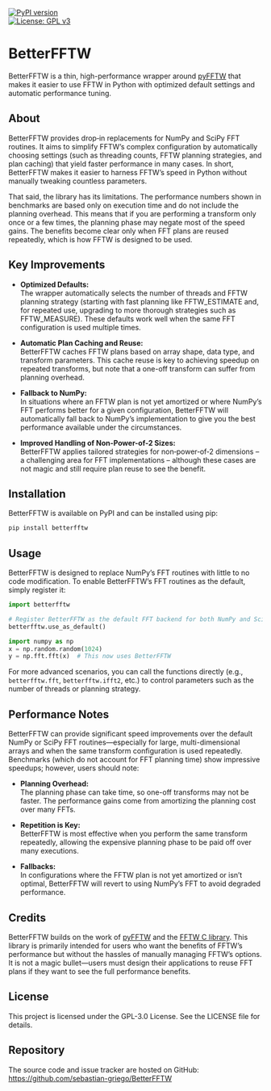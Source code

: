 [![PyPI version](https://badge.fury.io/py/betterfftw.svg)](https://badge.fury.io/py/betterfftw)  
[![License: GPL v3](https://img.shields.io/badge/License-GPLv3-blue.svg)](https://www.gnu.org/licenses/gpl-3.0)

# BetterFFTW

BetterFFTW is a thin, high-performance wrapper around [pyFFTW](https://github.com/pyFFTW/pyFFTW) that makes it easier to use FFTW in Python with optimized default settings and automatic performance tuning.

## About

BetterFFTW provides drop‑in replacements for NumPy and SciPy FFT routines. It aims to simplify FFTW’s complex configuration by automatically choosing settings (such as threading counts, FFTW planning strategies, and plan caching) that yield faster performance in many cases. In short, BetterFFTW makes it easier to harness FFTW’s speed in Python without manually tweaking countless parameters.

That said, the library has its limitations. The performance numbers shown in benchmarks are based only on execution time and do not include the planning overhead. This means that if you are performing a transform only once or a few times, the planning phase may negate most of the speed gains. The benefits become clear only when FFT plans are reused repeatedly, which is how FFTW is designed to be used.

## Key Improvements

- **Optimized Defaults:**  
  The wrapper automatically selects the number of threads and FFTW planning strategy (starting with fast planning like FFTW_ESTIMATE and, for repeated use, upgrading to more thorough strategies such as FFTW_MEASURE). These defaults work well when the same FFT configuration is used multiple times.

- **Automatic Plan Caching and Reuse:**  
  BetterFFTW caches FFTW plans based on array shape, data type, and transform parameters. This cache reuse is key to achieving speedup on repeated transforms, but note that a one-off transform can suffer from planning overhead.

- **Fallback to NumPy:**  
  In situations where an FFTW plan is not yet amortized or where NumPy’s FFT performs better for a given configuration, BetterFFTW will automatically fall back to NumPy’s implementation to give you the best performance available under the circumstances.

- **Improved Handling of Non-Power-of-2 Sizes:**  
  BetterFFTW applies tailored strategies for non‑power‑of‑2 dimensions – a challenging area for FFT implementations – although these cases are not magic and still require plan reuse to see the benefit.

## Installation

BetterFFTW is available on PyPI and can be installed using pip:

```bash
pip install betterfftw
```

## Usage

BetterFFTW is designed to replace NumPy’s FFT routines with little to no code modification. To enable BetterFFTW’s FFT routines as the default, simply register it:

```python
import betterfftw

# Register BetterFFTW as the default FFT backend for both NumPy and SciPy
betterfftw.use_as_default()

import numpy as np
x = np.random.random(1024)
y = np.fft.fft(x)  # This now uses BetterFFTW
```

For more advanced scenarios, you can call the functions directly (e.g., `betterfftw.fft`, `betterfftw.ifft2`, etc.) to control parameters such as the number of threads or planning strategy.

## Performance Notes

BetterFFTW can provide significant speed improvements over the default NumPy or SciPy FFT routines—especially for large, multi-dimensional arrays and when the same transform configuration is used repeatedly. Benchmarks (which do not account for FFT planning time) show impressive speedups; however, users should note:

- **Planning Overhead:**  
  The planning phase can take time, so one-off transforms may not be faster. The performance gains come from amortizing the planning cost over many FFTs.

- **Repetition is Key:**  
  BetterFFTW is most effective when you perform the same transform repeatedly, allowing the expensive planning phase to be paid off over many executions.

- **Fallbacks:**  
  In configurations where the FFTW plan is not yet amortized or isn’t optimal, BetterFFTW will revert to using NumPy’s FFT to avoid degraded performance.

## Credits

BetterFFTW builds on the work of [pyFFTW](https://github.com/pyFFTW/pyFFTW) and the [FFTW C library](http://www.fftw.org/). This library is primarily intended for users who want the benefits of FFTW’s performance but without the hassles of manually managing FFTW’s options. It is not a magic bullet—users must design their applications to reuse FFT plans if they want to see the full performance benefits.

## License

This project is licensed under the GPL-3.0 License. See the LICENSE file for details.

## Repository

The source code and issue tracker are hosted on GitHub:  
https://github.com/sebastian-griego/BetterFFTW